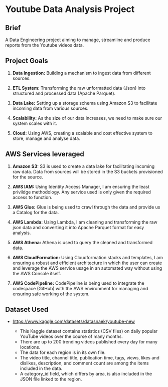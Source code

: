 # Youtube Data Analysis Project

## Brief

A Data Engineering project aiming to manage, streamline and produce reports from the Youtube videos data.

## Project Goals
1. **Data Ingestion:** Building a mechanism to ingest data from different sources.

2. **ETL System:** Transforming the raw unformatted data (Json) into structured and processed data (Apache Parquet).

3. **Data Lake:** Setting up a storage schema using Amazon S3 to facilitate incoming data from various sources.

4. **Scalability:** As the size of our data increases, we need to make sure our system scales with it.

5. **Cloud:** Using AWS, creating a scalable and cost effective system to store, manage and analyse data.

## AWS Services leveraged
1. **Amazon S3:** S3 is used to create a data lake for facilitating incoming raw data. Data from sources will be stored in the S3 buckets provisioned for the source.

2. **AWS IAM:** Using Identity Access Manager, I am ensuring the least privildge methodology. Any service used is only given the required access to function.

3. **AWS Glue:** Glue is being used to crawl through the data and provide us a Catalog for the data.

4. **AWS Lambda:** Using Lambda, I am cleaning and transforming the raw json data and converting it into Apache Parquet format for easy analysis.

5. **AWS Athena:** Athena is used to query the cleaned and transformed data.

6. **AWS CloudFormation:** Using Cloudformation stacks and templates, I am ensuring a robust and efficient architecture in which the user can create and leverage the AWS service usage in an automated way without using the AWS Console itself.

7. **AWS CodePipeline:** CodePipeline is being used to integrate the codespace (GitHub) with the AWS environment for managing and ensuring safe working of the system.

## Dataset Used
 - https://www.kaggle.com/datasets/datasnaek/youtube-new
 
   - This Kaggle dataset contains statistics (CSV files) on daily popular YouTube videos over the course of many months.
   - There are up to 200 trending videos published every day for many locations.
   - The data for each region is in its own file.
   - The video title, channel title, publication time, tags, views, likes and dislikes, description, and comment count are among the items included in the data.
   - A category_id field, which differs by area, is also included in the JSON file linked to the region.
